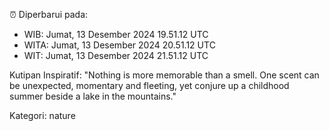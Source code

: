 ⏰ Diperbarui pada:
- WIB: Jumat, 13 Desember 2024 19.51.12 UTC
- WITA: Jumat, 13 Desember 2024 20.51.12 UTC
- WIT: Jumat, 13 Desember 2024 21.51.12 UTC

Kutipan Inspiratif:
"Nothing is more memorable than a smell. One scent can be unexpected, momentary and fleeting, yet conjure up a childhood summer beside a lake in the mountains."


Kategori: nature

